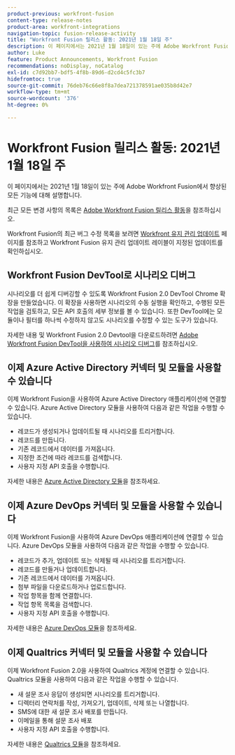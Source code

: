 ```yaml
---
product-previous: workfront-fusion
content-type: release-notes
product-area: workfront-integrations
navigation-topic: fusion-release-activity
title: "Workfront Fusion 릴리스 활동: 2021년 1월 18일 주"
description: 이 페이지에서는 2021년 1월 18일이 있는 주에 Adobe Workfront Fusion에서 향상된 모든 기능에 대해 설명합니다.
author: Luke
feature: Product Announcements, Workfront Fusion
recommendations: noDisplay, noCatalog
exl-id: c7d92bb7-bdf5-4f8b-89d6-d2cd4c5fc3b7
hidefromtoc: true
source-git-commit: 76deb76c66e8f8a7dea721378591ae035b8d42e7
workflow-type: tm+mt
source-wordcount: '376'
ht-degree: 0%

---
```


# Workfront Fusion 릴리스 활동: 2021년 1월 18일 주

이 페이지에서는 2021년 1월 18일이 있는 주에 Adobe Workfront Fusion에서 향상된 모든 기능에 대해 설명합니다.

최근 모든 변경 사항의 목록은 [Adobe Workfront Fusion 릴리스 활동](../../../product-announcements/product-releases/fusion-release-activity/fusion-release-activity.md)을 참조하십시오.

Workfront Fusion의 최근 버그 수정 목록을 보려면 [Workfront 유지 관리 업데이트](https://experienceleague.adobe.com/docs/workfront-known-issues/releases/current-updates.html) 페이지를 참조하고 Workfront Fusion 유지 관리 업데이트 레이블이 지정된 업데이트를 확인하십시오.

## Workfront Fusion DevTool로 시나리오 디버그

시나리오를 더 쉽게 디버깅할 수 있도록 Workfront Fusion 2.0 DevTool Chrome 확장을 만들었습니다. 이 확장을 사용하면 시나리오의 수동 실행을 확인하고, 수행된 모든 작업을 검토하고, 모든 API 호출의 세부 정보를 볼 수 있습니다. 또한 DevTool에는 모듈이나 필터를 하나씩 수정하지 않고도 시나리오를 수정할 수 있는 도구가 있습니다.

자세한 내용 및 Workfront Fusion 2.0 Devtool을 다운로드하려면 [Adobe Workfront Fusion DevTool을 사용하여 시나리오 디버그](../../../workfront-fusion/scenarios/debug-scenarios-with-dev-tool.md)를 참조하십시오.

## 이제 Azure Active Directory 커넥터 및 모듈을 사용할 수 있습니다

이제 Workfront Fusion을 사용하여 Azure Active Directory 애플리케이션에 연결할 수 있습니다. Azure Active Directory 모듈을 사용하여 다음과 같은 작업을 수행할 수 있습니다.

* 레코드가 생성되거나 업데이트될 때 시나리오를 트리거합니다.
* 레코드를 만듭니다.
* 기존 레코드에서 데이터를 가져옵니다.
* 지정한 조건에 따라 레코드를 검색합니다.
* 사용자 지정 API 호출을 수행합니다.

자세한 내용은 [Azure Active Directory 모듈](../../../workfront-fusion/apps-and-their-modules/azure-ad-modules.md)을 참조하세요.

## 이제 Azure DevOps 커넥터 및 모듈을 사용할 수 있습니다

이제 Workfront Fusion을 사용하여 Azure DevOps 애플리케이션에 연결할 수 있습니다. Azure DevOps 모듈을 사용하여 다음과 같은 작업을 수행할 수 있습니다.

* 레코드가 추가, 업데이트 또는 삭제될 때 시나리오를 트리거합니다.
* 레코드를 만들거나 업데이트합니다.
* 기존 레코드에서 데이터를 가져옵니다.
* 첨부 파일을 다운로드하거나 업로드합니다.
* 작업 항목을 함께 연결합니다.
* 작업 항목 목록을 검색합니다.
* 사용자 지정 API 호출을 수행합니다.

자세한 내용은 [Azure DevOps 모듈](../../../workfront-fusion/apps-and-their-modules/azure-dev-ops.md)을 참조하세요.

## 이제 Qualtrics 커넥터 및 모듈을 사용할 수 있습니다

이제 Workfront Fusion 2.0을 사용하여 Qualtrics 계정에 연결할 수 있습니다. Qualtrics 모듈을 사용하여 다음과 같은 작업을 수행할 수 있습니다.

* 새 설문 조사 응답이 생성되면 시나리오를 트리거합니다.
* 디렉터리 연락처를 작성, 가져오기, 업데이트, 삭제 또는 나열합니다.
* SMS에 대한 새 설문 조사 배포를 만듭니다.
* 이메일을 통해 설문 조사 배포
* 사용자 지정 API 호출을 수행합니다.

자세한 내용은 [Qualtrics 모듈](../../../workfront-fusion/apps-and-their-modules/qualtrics-modules.md)을 참조하세요.
